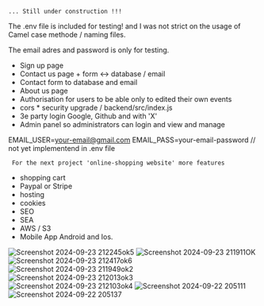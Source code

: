 ```... Still under construction !!!```


The .env file is included for testing! and I was not strict on the usage of Camel case methode / naming files.

The email adres and password is only for testing.

- Sign up    page
- Contact us page  + form <-> database / email
- Contact form to database and email 
- About us   page
- Authorisation for users to be able only to edited their own events
- cors    *       security upgrade / backend/src/index.js
- 3e party login Google, Github and with 'X'
- Admin panel so administrators can login and view and manage


EMAIL_USER=your-email@gmail.com
EMAIL_PASS=your-email-password    // not yet implementend in .env file


``` For the next project 'online-shopping website' more features```

- shopping cart 
- Paypal or Stripe
- hosting
- cookies
- SEO
- SEA
- AWS / S3
- Mobile App Android and Ios.

![Screenshot 2024-09-23 212245ok5](https://github.com/user-attachments/assets/f6981450-1037-4a1b-8cc6-88a5ff741a86)
![Screenshot 2024-09-23 211911OK](https://github.com/user-attachments/assets/9b3e9e69-b474-4888-b7df-55bf495da63c)
![Screenshot 2024-09-23 212417ok6](https://github.com/user-attachments/assets/e713e85b-09d2-458c-86bd-d5490739c0ce)
![Screenshot 2024-09-23 211949ok2](https://github.com/user-attachments/assets/55d6a419-4f0e-45ec-a911-376ec90a1161)
![Screenshot 2024-09-23 212013ok3](https://github.com/user-attachments/assets/df649c5e-07e4-43a7-b070-576d76da180a)
![Screenshot 2024-09-23 212103ok4](https://github.com/user-attachments/assets/31eee748-efff-4508-a3b2-bdfee5e72f58)
![Screenshot 2024-09-22 205111](https://github.com/user-attachments/assets/3f083618-6d34-4d8a-a100-578505e2ca22)
![Screenshot 2024-09-22 205137](https://github.com/user-attachments/assets/8fd1c129-a691-4f9d-807e-ac5c4c5213fb)
